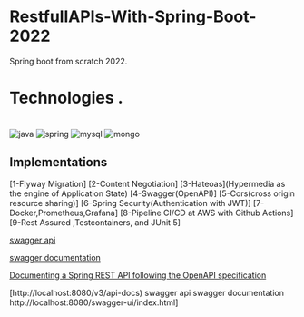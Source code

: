 # RestfullAPIs-With-Spring-Boot-2022

Spring boot from scratch 2022.


# Technologies .
<div style="display:inline_block"><br/>
<img align="center" alt="java" src="https://img.shields.io/badge/Java-ED8B00?style=for-the-badge&logo=java&logoColor=white"/>
<img align="center" alt="spring" src="https://img.shields.io/badge/Spring-6DB33F?style=for-the-badge&logo=spring&logoColor=white"/>
<img align="center" alt="mysql" src="https://img.shields.io/badge/MySQL-00000F?style=for-the-badge&logo=mysql&logoColor=white"/>
<img align="center" alt="mongo" src="https://img.shields.io/badge/MongoDB-4EA94B?style=for-the-badge&logo=mongodb&logoColor=white"/>
</div>

## Implementations

[1-Flyway Migration] 
[2-Content Negotiation]
[3-Hateoas](Hypermedia as the engine of Application State)
[4-Swagger(OpenAPI)]
[5-Cors(cross origin resource sharing)]
[6-Spring Security(Authentication with JWT)]
[7-Docker,Prometheus,Grafana]
[8-Pipeline CI/CD at AWS with Github Actions]
[9-Rest Assured ,Testcontainers, and JUnit 5]



[swagger api](http://localhost:8080/v3/api-docs)

[ swagger documentation](http://localhost:8080/swagger-ui/index.html)


[Documenting a Spring REST API following the OpenAPI specification](https://lankydan.dev/documenting-a-spring-rest-api-following-the-openapi-specification)

[http://localhost:8080/v3/api-docs) swagger api
swagger documentation http://localhost:8080/swagger-ui/index.html]




